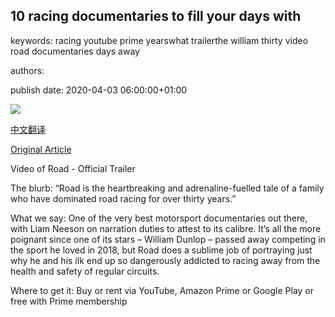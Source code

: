 ## 10 racing documentaries to fill your days with

keywords: racing youtube prime yearswhat trailerthe william thirty video road documentaries days away

authors: 

publish date: 2020-04-03 06:00:00+01:00

![](https://www.topgear.com/sites/default/files/styles/16x9_1280w/public/news-listicle/image/2020/03/126a9655.jpg?itok=c7Mtl3qb)

[中文翻译](10%20racing%20documentaries%20to%20fill%20your%20days%20with_zh.md)

[Original Article](https://www.topgear.com/car-news/motorsport/10-racing-documentaries-fill-your-days#1)

Video of Road - Official Trailer

The blurb: “Road is the heartbreaking and adrenaline-fuelled tale of a family who have dominated road racing for over thirty years.”

What we say: One of the very best motorsport documentaries out there, with Liam Neeson on narration duties to attest to its calibre. It’s all the more poignant since one of its stars – William Dunlop – passed away competing in the sport he loved in 2018, but Road does a sublime job of portraying just why he and his ilk end up so dangerously addicted to racing away from the health and safety of regular circuits.

Where to get it: Buy or rent via YouTube, Amazon Prime or Google Play or free with Prime membership